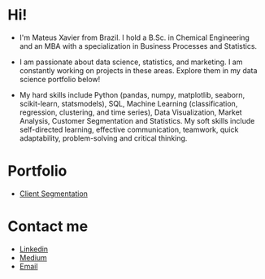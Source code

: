 # Hi!

- I'm Mateus Xavier from Brazil. I hold a B.Sc. in Chemical Engineering and an MBA with a specialization in Business Processes and Statistics.

- I am passionate about data science, statistics, and marketing. I am constantly working on projects in these areas. Explore them in my data science portfolio below!

- My hard skills include Python (pandas, numpy, matplotlib, seaborn, scikit-learn, statsmodels), SQL, Machine Learning (classification, regression, clustering, and time series), Data Visualization, Market Analysis, Customer Segmentation and Statistics. My soft skills include self-directed learning, effective communication, teamwork, quick adaptability, problem-solving and critical thinking.


# Portfolio
- [Client Segmentation](https://github.com/mateusengq/RFV_PYTHON)


# Contact me
- [Linkedin](https://www.linkedin.com/in/mateusxavier/)
- [Medium](https://medium.com/@mateus.xavier)
- [Email](mateusengq@outlook.com)
